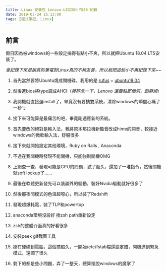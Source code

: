 ```yaml
---
title: Linux 安裝在 Lenovo-LEGION-Y520 紀錄
date: 2019-03-24 15:13:00
tags: [程式筆記, Linux]
---
```

## **前言**
假日因為被windows的一些設定搞得有點小不爽，所以就把Ubuntu 18.04 LTS安裝了。

*會記錄下來是說真的筆電對Linux真的不夠友善，所以我把這些小不爽紀錄下來~~*

1. 首先當然要將Ubuntu燒成開機碟，我用的是 [rufus](https://rufus.ie/) + [ubuntu18.04](http://releases.ubuntu.com/18.04/)

2. 然後進bios將type調成AHCI（*碎碎念一下，Lenovo 還要點那個洞，超麻煩*）

3. 我開機就直接選install了，畢竟沒有要搞雙系統，清除windows的瞬間心痛了一秒ㄅ

4. 接下來可能算是最痛苦的吧，畢竟剛適應新的系統。

5. 首先要改的絕對是輸入法，我將原本那拉機新酷音改成hime的詞音，較接近windows的微軟輸入法，舒服很多

6. 接下來就開始設定其他環境，Ruby on Rails , Anaconda

7. 不過在我關機時發現不能關機，只能強制關機OMG

8. 上網查一查，發現可能是GPU的問題，試了超久，還加了一堆指令，然後關機就soft lockup了......

9. 最後在軟體更新發先可以裝額外的驅動，裝好Nvidia驅動就好很多了

10. 然後那夜間模式的色溫超噁心，所以裝了Redshift

11. 發現超爆耗電，裝了TLP和powertop

12. anaconda環境沒設好 換zsh path重新設定

13. zsh的整體介面真的好看很多

14. 安裝peek gif截圖工具

15. 掛在硬碟到電腦，這個搞超久，一開始/etc/fstab檔還設定錯，開機進到緊急模式，還調了很久

16. 剩下的都是些小問題，弄了一整天，總算擺脫windows的魔掌了